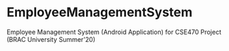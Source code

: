 # EmployeeManagementSystem
Employee Management System (Android Application) for CSE470 Project (BRAC University Summer'20)
